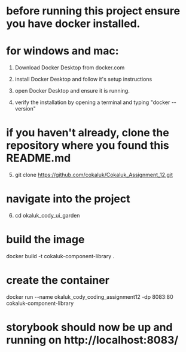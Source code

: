 # before running this project ensure you have docker installed.
# for windows and mac:

1. Download Docker Desktop from docker.com

2. install Docker Desktop and follow it's setup instructions

3. open Docker Desktop and ensure it is running.

4. verify the installation by opening a terminal and typing "docker --version"

# if you haven't already, clone the repository where you found this README.md

5. git clone https://github.com/cokaluk/Cokaluk_Assignment_12.git

# navigate into the project
6. cd okaluk_cody_ui_garden

# build the image
docker build -t cokaluk-component-library .

# create the container
docker run --name okaluk_cody_coding_assignment12 -dp 8083:80 cokaluk-component-library

# storybook should now be up and running on http://localhost:8083/